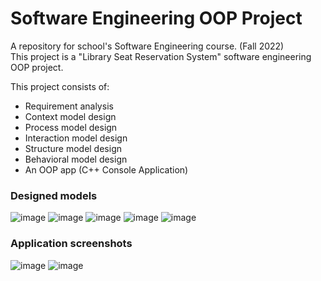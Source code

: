 # Software Engineering OOP Project
A repository for school's Software Engineering course. (Fall 2022)</br>
This project is a "Library Seat Reservation System" software engineering OOP project.

This project consists of:
- Requirement analysis
- Context model design
- Process model design
- Interaction model design
- Structure model design
- Behavioral model design
- An OOP app (C++ Console Application)

### Designed models
![image](https://user-images.githubusercontent.com/48195650/222730274-37cd33bd-2e92-4f5c-b153-60351db47b2b.png)
![image](https://user-images.githubusercontent.com/48195650/222726663-52fc0000-b92a-42b7-a219-d7143c9156f2.png)
![image](https://user-images.githubusercontent.com/48195650/222726717-353a6232-fe95-4c1f-b4c2-aad194fd2590.png)
![image](https://user-images.githubusercontent.com/48195650/222726729-00f372a8-27f2-4f95-9a35-79f37fcd3c8f.png)
![image](https://user-images.githubusercontent.com/48195650/222729928-0365bd54-7963-4dc2-8647-738eff408e38.png)

### Application screenshots
![image](https://user-images.githubusercontent.com/48195650/222727157-579719a0-1487-4c4f-9413-2f1eeece2222.png)
![image](https://user-images.githubusercontent.com/48195650/222727251-878930de-103f-4b6e-950c-08bac7028084.png)
